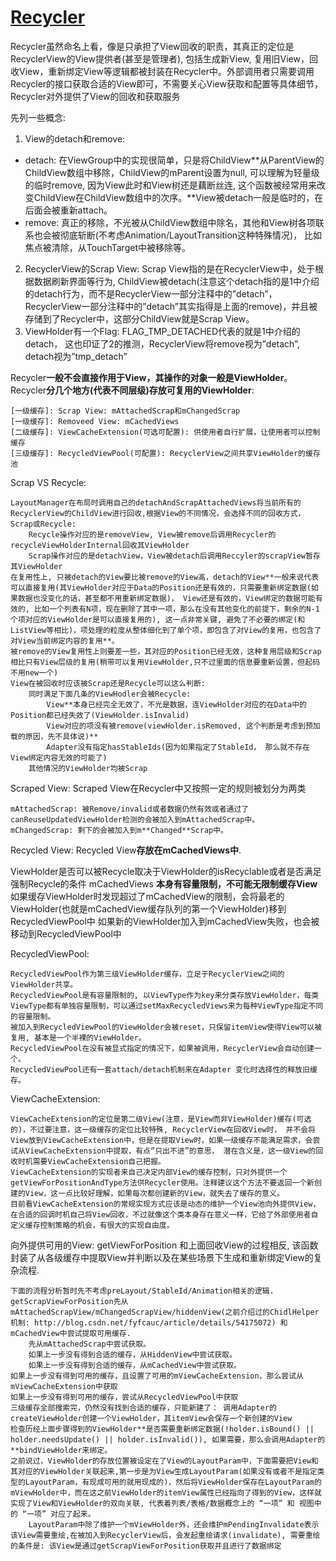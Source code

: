 # [Recycler](http://blog.csdn.net/fyfcauc/article/details/54342303)
Recycler虽然命名上看，像是只承担了View回收的职责，其真正的定位是RecyclerView的View提供者(甚至是管理者), 包括生成新View, 复用旧View，回收View，重新绑定View等逻辑都被封装在Recycler中。外部调用者只需要调用Recycler的接口获取合适的View即可，不需要关心View获取和配置等具体细节，Recycler对外提供了View的回收和获取服务

先列一些概念:

1. View的detach和remove:
* detach: 在ViewGroup中的实现很简单，只是将ChildView**从ParentView的ChildView数组中移除，ChildView的mParent设置为null, 可以理解为轻量级的临时remove, 因为View此时和View树还是藕断丝连, 这个函数被经常用来改变ChildView在ChildView数组中的次序。**View被detach一般是临时的，在后面会被重新attach。
* remove: 真正的移除，不光被从ChildView数组中除名，其他和View树各项联系也会被彻底斩断(不考虑Animation/LayoutTransition这种特殊情况)， 比如焦点被清除，从TouchTarget中被移除等。
2. RecyclerView的Scrap View:
        Scrap View指的是在RecyclerView中，处于根据数据刷新界面等行为, ChildView被detach(注意这个detach指的是1中介绍的detach行为，而不是RecyclerView一部分注释中的”detach”，RecyclerView一部分注释中的”detach”其实指得是上面的remove)，并且被存储到了Recycler中，这部分ChildView就是Scrap View。
3. ViewHolder有一个Flag: FLAG_TMP_DETACHED代表的就是1中介绍的detach， 这也印证了2的推测，RecyclerView将remove视为”detach”, detach视为”tmp_detach”

Recycler**一般不会直接作用于View，其操作的对象一般是ViewHolder**。Recycler**分几个地方(代表不同层级)存放可复用的ViewHolder**:

    [一级缓存]: Scrap View: mAttachedScrap和mChangedScrap
    [一级缓存]: Removeed View: mCachedViews
    [二级缓存]: ViewCacheExtension(可选可配置): 供使用者自行扩展，让使用者可以控制缓存
    [三级缓存]: RecycledViewPool(可配置): RecyclerView之间共享ViewHolder的缓存池

Scrap VS Recycle:

    LayoutManager在布局时调用自己的detachAndScrapAttachedViews将当前所有的RecyclerView的ChildView进行回收,根据View的不同情况，会选择不同的回收方式， Scrap或Recycle:
        Recycle操作对应的是removeView, View被remove后调用Recycler的recycleViewHolderInternal回收其ViewHolder
        Scrap操作对应的是detachView，View被detach后调用Reccyler的scrapView暂存其ViewHolder
    在复用性上, 只被detach的View要比被remove的View高，detach的View**一般来说代表可以直接复用(其ViewHolder对应于Data的Position还是有效的，只需要重新绑定数据(如果数据也没变化的话，甚至都不用重新绑定数据)， View还是有效的，View绑定的数据可能有效的, 比如一个列表有N项，现在删除了其中一项，那么在没有其他变化的前提下，剩余的N-1个项对应的ViewHolder是可以直接复用的), 这一点非常关键, 避免了不必要的绑定(和ListView等相比)，项处理的粒度从整体细化到了单个项，即包含了对View的复用，也包含了对View当前绑定内容的复用**。
    被remove的View复用性上则要差一些，其对应的Position已经无效，这种复用层级和Scrap相比只有View层级的复用(稍带可以复用ViewHolder,只不过里面的信息要重新设置，但起码不用new一个)
    View在被回收时应该被Scrap还是Recycle可以这么判断:
        同时满足下面几条的ViewHodler会被Recycle:
            View**本身已经完全无效了，不光是数据，连ViewHolder对应的在Data中的Position都已经失效了(ViewHolder.isInvalid)
            View对应的项没有被remove(viewHolder.isRemoved, 这个判断是考虑到预加载的原因，先不具体说)**
            Adapter没有指定hasStableIds(因为如果指定了StableId， 那么就不存在View绑定内容无效的可能了)
        其他情况的ViewHolder均被Scrap

Scraped View: Scraped View在Recycler中又按照一定的规则被划分为两类

    mAttachedScrap: 被Remove/invalid或者数据仍然有效或者通过了canReuseUpdatedViewHolder检测的会被加入到mAttachedScrap中。
    mChangedScrap: 剩下的会被加入到m**Changed**Scrap中。

Recycled View: Recycled View**存放在mCachedViews中**.

ViewHolder是否可以被Recycle取决于ViewHolder的isRecyclable或者是否满足强制Recycle的条件
    mCachedViews **本身有容量限制，不可能无限制缓存View**
    如果缓存ViewHolder时发现超过了mCachedView的限制，会将最老的ViewHolder(也就是mCachedView缓存队列的第一个ViewHolder)移到RecycledViewPool中
    如果新的ViewHolder加入到mCachedView失败，也会被移动到RecycledViewPool中

RecycledViewPool:

    RecycledViewPool作为第三级ViewHolder缓存，立足于RecyclerView之间的ViewHolder共享。
    RecycledViewPool是有容量限制的, 以ViewType作为key来分类存放ViewHolder，每类ViewType都有单独容量限制，可以通过setMaxRecycledViews来为每种ViewType指定不同的容量限制。
    被加入到RecycledViewPool的ViewHolder会被reset，只保留itemView使得View可以被复用, 基本是一个半裸的ViewHolder。
    RecycledViewPool在没有被显式指定的情况下，如果被调用，RecyclerView会自动创建一个。
    RecycledViewPool还有一套attach/detach机制来在Adapter 变化时选择性的释放旧缓存。

ViewCacheExtension:

    ViewCacheExtension的定位是第二级View(注意，是View而非ViewHolder)缓存(可选的)，不过要注意，这一级缓存的定位比较特殊, RecyclerView在回收View时， 并不会将View放到ViewCacheExtension中，但是在提取View时，如果一级缓存不能满足需求，会尝试从ViewCacheExtension中提取，有点”只出不进”的意思， 潜在含义是，这一级View的回收时机需要ViewCacheExtension自己把握。
    ViewCacheExtension的实现者来自己决定内部View的缓存控制，只对外提供一个getViewForPositionAndType方法供Recycler使用。注释建议这个方法不要返回一个新创建的View，这一点比较好理解，如果每次都创建新的View，就失去了缓存的意义。
    目前看ViewCacheExtension的常规实现方式应该是动态的维护一个View池向外提供View，在合适的回调时机自己将View回收，不过就像这个类本身存在意义一样，它给了外部使用者自定义缓存控制策略的机会，有很大的实现自由度。

向外提供可用的View: getViewForPosition 和上面回收View的过程相反, 该函数封装了从各级缓存中提取View并判断以及在某些场景下生成和重新绑定View的复杂流程.

    下面的流程分析暂时先不考虑preLayout/StableId/Animation相关的逻辑.
    getScrapViewForPosition先从mAttachedScrapView/mChangedScrapView/hiddenView(之前介绍过的ChidlHelper机制: http://blog.csdn.net/fyfcauc/article/details/54175072) 和mCachedView中尝试提取可用缓存.
        先从mAttachedScrap中尝试获取。
        如果上一步没有得到合适的缓存，从HiddenView中尝试获取。
        如果上一步没有得到合适的缓存，从mCachedView中尝试获取。
    如果上一步没有得到可用的缓存，且设置了可用的mViewCacheExtension，那么尝试从mViewCacheExtension中获取
    如果上一步没有得到可用的缓存，尝试从RecycledViewPool中获取
    三级缓存全部搜索完，仍然没有找到合适的缓存，只能新建了： 调用Adapter的createViewHolder创建一个ViewHolder，其itemView会保存一个新创建的View
    检查历经上面步骤得到的ViewHolder**是否需要重新绑定数据(!holder.isBound() || holder.needsUpdate() || holder.isInvalid()), 如果需要，那么会调用Adapter的**bindViewHolder来绑定。
    之前说过，ViewHolder的存放位置被设定在了View的LayoutParam中，下面需要把View和其对应的ViewHolder关联起来,第一步是为View生成LayoutParam(如果没有或者不是指定类型的LayoutParam，有现成可用的就用现成的)，然后将ViewHolder保存在LayoutParam的mViewHolder中，而在这之前ViewHolder的itemView属性已经指向了得到的View，这样就实现了View和ViewHolder的双向关联, 代表着列表/表格/数据概念上的 “一项” 和 视图中的 “一项” 对应了起来。
        LayoutParam中除了维护一个mViewHolder外，还会维护mPendingInvalidate表示该View需要重绘,在被加入到RecyclerView后，会发起重绘请求(invalidate), 需要重绘的条件是: 该View是通过getScrapViewForPosition获取并且进行了数据绑定